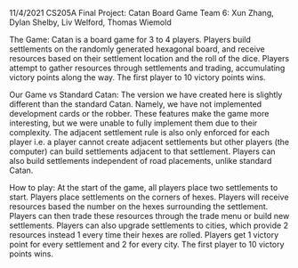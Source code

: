 11/4/2021
CS205A
Final Project: Catan Board Game
Team 6: Xun Zhang, Dylan Shelby, Liv Welford, Thomas Wiemold

The Game:
Catan is a board game for 3 to 4 players. Players build settlements on the randomly generated hexagonal board, 
and receive resources based on their settlement
location and the roll of the dice. Players attempt to gather resources through settlements and trading, accumulating 
victory points along the way. The first player to 10 victory points wins.

Our Game vs Standard Catan:
The version we have created here is slightly different than the standard Catan. Namely, we have not implemented development
cards or the robber. These features make the game more interesting, but we were unable to fully implement them due to their
complexity. The adjacent settlement rule is also only enforced for each player i.e. a player cannot create adjacent settlements
but other players (the computer) can build settlements adjacent to that settlement. Players can also build settlements 
independent of road placements, unlike standard Catan.

How to play:
At the start of the game, all players place two settlements to start. Players place settlements on the corners of hexes.
Players will receive resources based the number on the hexes surrounding the settlement. Players can then trade these 
resources through the trade menu or build new settlements. Players can also upgrade settlements to cities, which provide 
2 resources instead 1 every time their hexes are rolled. Players get 1 victory point for every settlement and 2 for every
city. The first player to 10 victory points wins. 
